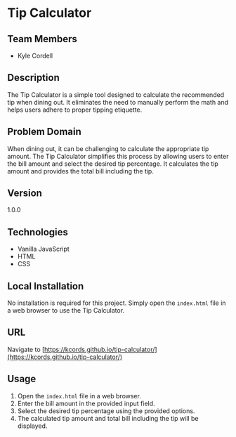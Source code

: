 # Tip Calculator

## Team Members
- Kyle Cordell

## Description
The Tip Calculator is a simple tool designed to calculate the recommended tip when dining out. It eliminates the need to manually perform the math and helps users adhere to proper tipping etiquette.

## Problem Domain
When dining out, it can be challenging to calculate the appropriate tip amount. The Tip Calculator simplifies this process by allowing users to enter the bill amount and select the desired tip percentage. It calculates the tip amount and provides the total bill including the tip.

## Version
1.0.0

## Technologies
- Vanilla JavaScript
- HTML
- CSS

## Local Installation
No installation is required for this project. Simply open the `index.html` file in a web browser to use the Tip Calculator.

## URL
Navigate to [https://kcords.github.io/tip-calculator/](https://kcords.github.io/tip-calculator/)

## Usage
1. Open the `index.html` file in a web browser.
2. Enter the bill amount in the provided input field.
3. Select the desired tip percentage using the provided options.
4. The calculated tip amount and total bill including the tip will be displayed.

